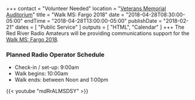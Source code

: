 +++
contact = "Volunteer Needed"
location = "[Veterans Memorial Auditorium](/places/west-fargo-veterans-memorial-arena/)"
title = "Walk MS: Fargo 2018"
date = "2018-04-28T08:30:00-05:00"
endTime = "2018-04-28T13:00:00-05:00"
publishDate = "2018-02-21"
dates = [ "Public Service" ]
outputs = [ "HTML", "Calendar" ]
+++
The Red River Radio Amateurs will be providing communications support for the
[Walk MS: Fargo 2018](http://main.nationalmssociety.org/site/TR/Walk/MNMWalkEvents?pg=entry&fr_id=29449).

### Planned Radio Operator Schedule
* Check-in / set-up: 9:00am
* Walk begins: 10:00am
* Walk ends: between Noon and 1:00pm

{{< youtube "mdRrALMSDSY" >}}

<!--The event support net will operate simplex.-->
